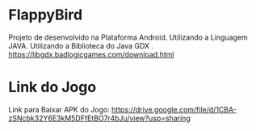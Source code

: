 # FlappyBird
Projeto de desenvolvido na Plataforma Android. Utilizando a Linguagem JAVA.
Utilizando a Biblioteca do Java GDX . https://libgdx.badlogicgames.com/download.html
# Link do Jogo
Link para Baixar APK do Jogo: https://drive.google.com/file/d/1CBA-zSNcbk32Y6E3kM5DFfEtBO7r4bJu/view?usp=sharing
